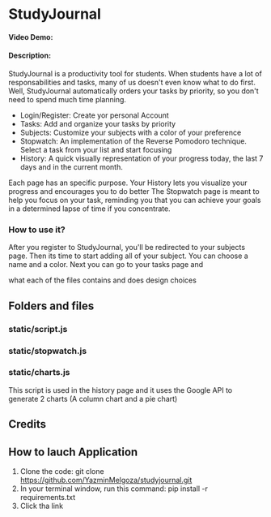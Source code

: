 # StudyJournal
#### Video Demo: <URL HERE>
#### Description:
StudyJournal is a productivity tool for students. When students have a lot of responsabilities and tasks, many of us doesn't even know what to do first. Well, StudyJournal automatically orders your tasks by priority, so you don't need to spend much time planning.

* Login/Register: Create yor personal Account
* Tasks: Add and organize your tasks by priority
* Subjects: Customize your subjects with a color of your preference 
* Stopwatch: An implementation of the Reverse Pomodoro technique. Select a task from your list and start focusing 
* History: A quick visually representation of your progress today, the last 7 days and in the current month.

Each page has an specific purpose. Your History lets you visualize your progress and encourages you to do better The Stopwatch page is meant to help you focus on your task, reminding you that you can achieve your goals in a determined lapse of time if you concentrate. 

### How to use it?
After you register to StudyJournal, you'll be redirected to your subjects page. Then its time to start adding all of your subject. You can choose a name and a color. Next you can go to your tasks page and 

what each of the files contains and does
design choices

## Folders and files
### static/script.js

### static/stopwatch.js
### static/charts.js
This script is used in the history page and it uses the Google API to generate 2 charts (A column chart and a pie chart) 
####
## Credits

## How to lauch Application
1. Clone the code: git clone https://github.com/YazminMelgoza/studyjournal.git
2. In your terminal window, run this command: pip install -r requirements.txt
3. Click tha link 